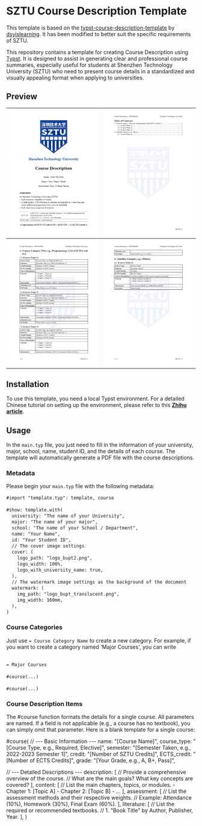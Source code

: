 # SZTU Course Description Template

This template is based on the [typst-course-description-template](https://github.com/dsyislearning/typst-course-description-template) by [dsyislearning](https://github.com/dsyislearning). It has been modified to better suit the specific requirements of SZTU.

This repository contains a template for creating Course Description using [Typst](https://typst.app/). It is designed to assist in generating clear and professional course summaries, especially useful for students at Shenzhen Technology University (SZTU) who need to present course details in a standardized and visually appealing format when applying to universities.

## Preview

| ![main_page-0001](./assets/course_description-1.jpg) | ![main_page-0002](./assets/course_description-2.jpg) |
| ---------------------------------------------- | ---------------------------------------------- |
| ![main_page-0003](./assets/course_description-3.jpg) | ![main_page-0004](./assets/course_description-4.jpg) |

## Installation

To use this template, you need a local Typst environment. For a detailed Chinese tutorial on setting up the environment, please refer to this **[Zhihu article](https://zhuanlan.zhihu.com/p/644816041)**.

## Usage

In the `main.typ` file, you just need to fill in the information of your university, major, school, name, student ID, and the details of each course. The template will automatically generate a PDF file with the course descriptions.

### Metadata

Please begin your `main.typ` file with the following metadata:

```typst
#import "template.typ": template, course

#show: template.with(
  university: "The name of your University",
  major: "The name of your major",
  school: "The name of your School / Department",
  name: "Your Name",
  id: "Your Student ID",
  // The cover image settings
  cover: (
    logo_path: "logo_bupt2.png",
    logo_width: 100%,
    logo_with_university_name: true,
  ),
  // The watermark image settings as the background of the document
  watermark: (
    img_path: "logo_bupt_translucent.png",
    img_width: 160mm,
  ),
)
```

### Course Categories

Just use `= Course Category Name` to create a new category. For example, if you want to create a category named 'Major Courses', you can write

```typst

= Major Courses

#course(...)

#course(...)

```

### Course Description Items

The #course function formats the details for a single course. All parameters are named. If a field is not applicable (e.g., a course has no textbook), you can simply omit that parameter.
Here is a blank template for a single course:

#course(
  // --- Basic Information ---
  name: "[Course Name]",
  course_type: "[Course Type, e.g., Required, Elective]",
  semester: "[Semester Taken, e.g., 2022-2023 Semester 1]",
  credit: "[Number of SZTU Credits]",
  ECTS_credit: "[Number of ECTS Credits]",
  grade: "[Your Grade, e.g., A, B+, Pass]",
  
  // --- Detailed Descriptions ---
  description: [
    // Provide a comprehensive overview of the course.
    // What are the main goals? What key concepts are covered?
  ],
  content: [
    // List the main chapters, topics, or modules.
    - Chapter 1: [Topic A]
    - Chapter 2: [Topic B]
    - ...
  ],
  assessment: [
    // List the assessment methods and their respective weights.
    // Example: Attendance (10%), Homework (30%), Final Exam (60%).
  ],
  literature: [
    // List the required or recommended textbooks.
    // 1. "Book Title" by Author, Publisher, Year.
  ],
)
